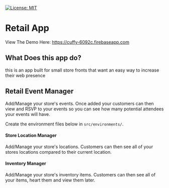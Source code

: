 
[![License: MIT](https://img.shields.io/badge/License-MIT-green.svg)](https://opensource.org/licenses/MIT)

# Retail App

View The Demo Here: https://cuffy-6092c.firebaseapp.com

## What Does this app do?

this is an app built for small store fronts that want an easy way to increase their web presence


## Retail Event Manager

Add/Manage your store's events. Once added your customers can then view and RSVP to your events so you can see how many potential attendees your events will have.

Create the environment files below in `src/environments/`.

#### Store Location Manager
Add/Manage your store's locations. Customers can then see all of your stores locations compared to their current location.


#### Inventory Manager
Add/Manage your store's inventory items. Customers can then see all of your items, heart them and view them later.

